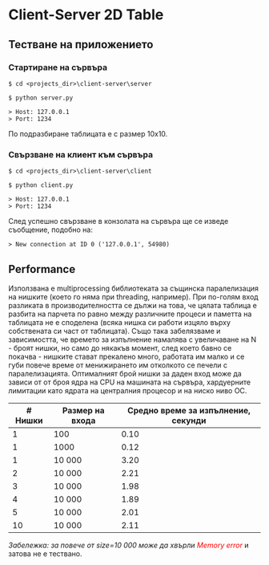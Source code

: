 # Client-Server 2D Table
## Тестване на приложението

### Стартиране на сървъра

`$ cd <projects_dir>\client-server\server`

`$ python server.py`

```
> Host: 127.0.0.1
> Port: 1234
```

По подразбиране таблицата е с размер 10х10.

### Свързване на клиент към сървъра

`$ cd <projects_dir>\client-server\client`

`$ python client.py`

```
> Host: 127.0.0.1
> Port: 1234
```

След успешно свързване в конзолата на сървъра ще се изведе съобщение, подобно на:

```
> New connection at ID 0 ('127.0.0.1', 54980)
```

## Performance

Използвана е multiprocessing библиотеката за същинска паралелизация на нишките (което го няма при threading, например).
При по-голям вход разликата в производителността се дължи на това, че цялата таблица е разбита
на парчета по равно между различните процеси и паметта на таблицата не е споделена
(всяка нишка си работи изцяло върху собствената си част от таблицата).
Също така забелязваме и зависимостта, че времето за изпълнение намалява с увеличаване на N - броят нишки,
но само до някакъв момент, след което бавно се покачва - нишките стават прекалено много, работата им малко и се губи повече време
от менижирането им отколкото се печели с паралелизацията. Оптималният брой нишки за даден вход може да зависи от
от броя ядра на CPU на машината на сървъра, хардуерните лимитации като ядрата на централния процесор и на ниско ниво ОС.

| # Нишки | Размер на входа | Средно време за изпълнение, секунди |
|---------|-----------------|-------------------------------------|
| 1       | 100             | 0.10                                |
| 1       | 1000            | 0.12                                |
| 1       | 10 000          | 3.20                                |
| 2       | 10 000          | 2.21                                |
| 3       | 10 000          | 1.98                                |
| 4       | 10 000          | 1.89                                |
| 5       | 10 000          | 2.01                                |
| 10      | 10 000          | 2.11                                |

_Забележка: за повече от size=10 000 може да хвърли_
<span style="color:red">*Memory error*</span> и затова не е тествано.

